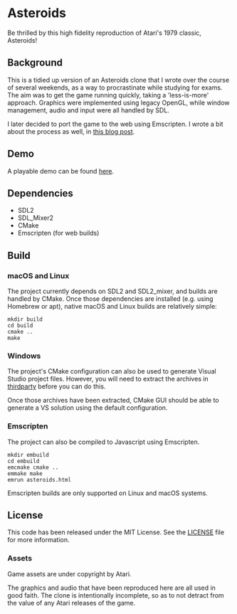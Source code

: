 # Asteroids

Be thrilled by this high fidelity reproduction of Atari's 1979 classic, Asteroids!

## Background

This is a tidied up version of an Asteroids clone that I wrote over the course of several weekends, as a way to procrastinate while studying for exams. The aim was to get the game running quickly, taking a 'less-is-more' approach. Graphics were implemented using legacy OpenGL, while window management, audio and input were all handled by SDL.

I later decided to port the game to the web using Emscripten. I wrote a bit about the process as well, in [this blog post](https://tristanpenman.com/blog/posts/2018/01/08/porting-an-asteroids-clone-to-javascript/).

## Demo

A playable demo can be found [here](https://tristanpenman.com/demos/asteroids).

## Dependencies

* SDL2
* SDL_Mixer2
* CMake
* Emscripten (for web builds)

## Build

### macOS and Linux

The project currently depends on SDL2 and SDL2_mixer, and builds are handled by CMake. Once those dependencies are installed (e.g. using Homebrew or apt), native macOS and Linux builds are relatively simple:

    mkdir build
    cd build
    cmake ..
    make

### Windows

The project's CMake configuration can also be used to generate Visual Studio project files. However, you will need to extract the archives in [thirdparty](./thirdparty) before you can do this.

Once those archives have been extracted, CMake GUI should be able to generate a VS solution using the default configuration.

### Emscripten

The project can also be compiled to Javascript using Emscripten.

    mkdir embuild
    cd embuild
    emcmake cmake ..
    emmake make
    emrun asteroids.html

Emscripten builds are only supported on Linux and macOS systems.

## License

This code has been released under the MIT License. See the [LICENSE](LICENSE) file for more information.

### Assets

Game assets are under copyright by Atari.

The graphics and audio that have been reproduced here are all used in good faith. The clone is intentionally incomplete, so as to not detract from the value of any Atari releases of the game.

